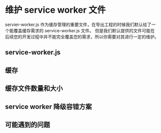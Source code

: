 # 维护 service worker 文件

servier-worker.js 作为缓存管理的重要文件，在导出工程的时候我们默认给了一个能覆盖缓存需求的 service-worker.js 文件。
但是我们默认提供的文件可能在后续您的开发过程中并不能完全覆盖您的需求，所以你需要对其进行一定的维护。

## service-worker.js

## 缓存


## 缓存文件数量和大小

## service worker 降级容错方案

## 可能遇到的问题